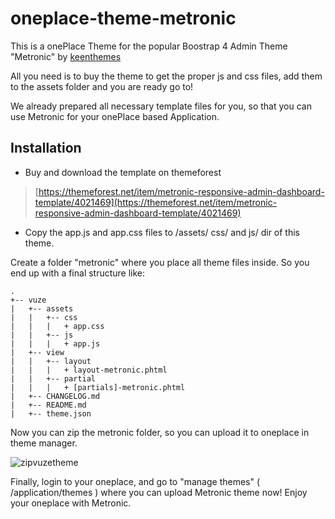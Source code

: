 # oneplace-theme-metronic

This is a onePlace Theme for the popular Boostrap 4 Admin Theme "Metronic" by
[keenthemes](https://themeforest.net/item/metronic-responsive-admin-dashboard-template/4021469)

All you need is to buy the theme to get the proper js and css files, add them to the assets
folder and you are ready go to!

We already prepared all necessary template files for you, so that you can use Metronic 
for your onePlace based Application.

## Installation

* Buy and download the template on themeforest
> [https://themeforest.net/item/metronic-responsive-admin-dashboard-template/4021469](https://themeforest.net/item/metronic-responsive-admin-dashboard-template/4021469)

* Copy the app.js and app.css files to /assets/ css/ and js/ dir of this theme.

Create a folder "metronic" where you place all theme files inside. So you end up with a final 
structure like:
```
.
+-- vuze
|   +-- assets
|   |   +-- css
|   |   |   + app.css
|   |   +-- js
|   |   |   + app.js
|   +-- view
|   |   +-- layout
|   |   |   + layout-metronic.phtml
|   |   +-- partial
|   |   |   + [partials]-metronic.phtml
|   +-- CHANGELOG.md
|   +-- README.md
|   +-- theme.json

```
Now you can zip the metronic folder, so you can upload it to oneplace in theme manager.

![zipvuzetheme](https://docs.1plc.ch/img/zipvuzetheme.jpg)

Finally, login to your oneplace, and go to "manage themes" ( /application/themes ) 
where you can upload Metronic theme now! Enjoy your oneplace with Metronic.
